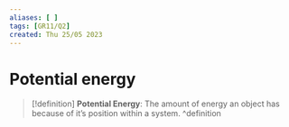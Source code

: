 ```yaml
---
aliases: [ ]
tags: [GR11/Q2]
created: Thu 25/05 2023
---
```

# Potential energy

> [!definition]
> **Potential Energy**: The amount of energy an object has because of it’s position within a system.
^definition